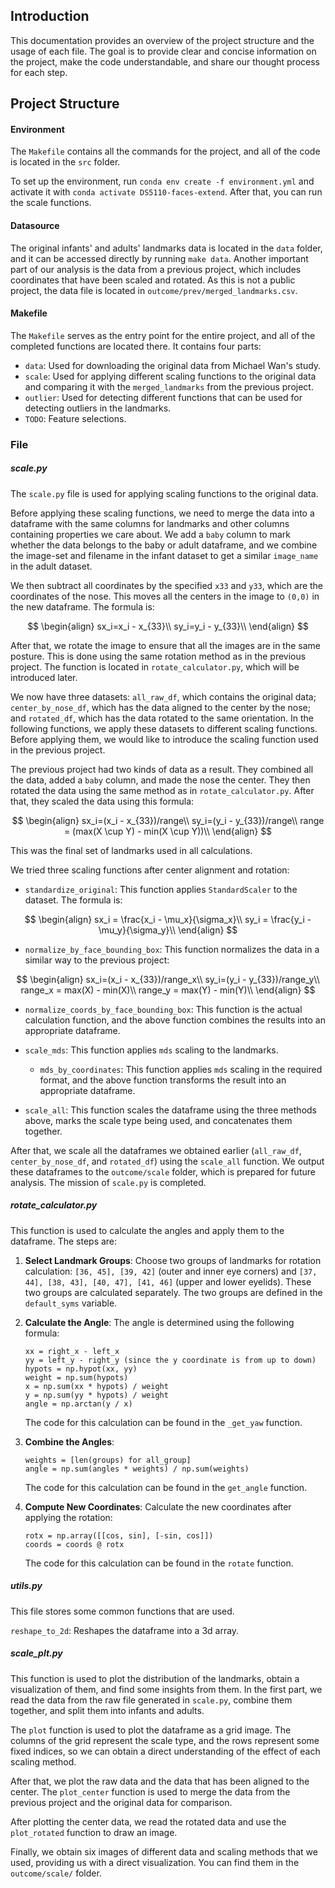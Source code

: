 ## Introduction

This documentation provides an overview of the project structure and the usage of each file. The goal is to provide
clear and concise information on the project, make the code understandable, and share our thought process for each step.

## Project Structure

#### Environment

The `Makefile` contains all the commands for the project, and all of the code is located in the `src` folder.

To set up the environment, run `conda env create -f environment.yml` and activate it
with `conda activate DS5110-faces-extend`. After that, you can run the scale functions.

#### Datasource

The original infants' and adults' landmarks data is located in the `data` folder, and it can be accessed directly by
running `make data`. Another important part of our analysis is the data from a previous project, which includes
coordinates that have been scaled and rotated. As this is not a public project, the data file is located
in `outcome/prev/merged_landmarks.csv`.

#### Makefile

The `Makefile` serves as the entry point for the entire project, and all of the completed functions are located there.
It contains four parts:

- `data`: Used for downloading the original data from Michael Wan's study.
- `scale`: Used for applying different scaling functions to the original data and comparing it with
  the `merged_landmarks` from the previous project.
- `outlier`: Used for detecting different functions that can be used for detecting outliers in the landmarks.
- `TODO`: Feature selections.

### File

##### scale.py

The `scale.py` file is used for applying scaling functions to the original data.

Before applying these scaling functions, we need to merge the data into a dataframe with the same columns for landmarks
and other columns containing properties we care about. We add a `baby` column to mark whether the data belongs to the
baby or adult dataframe, and we combine the image-set and filename in the infant dataset to get a similar `image_name`
in the adult dataset.

We then subtract all coordinates by the specified `x33` and `y33`, which are the coordinates of the nose. This moves all
the centers in the image to `(0,0)` in the new dataframe. The formula is:

$$
\begin{align}
sx_i=x_i - x_{33}\\
sy_i=y_i - y_{33}\\
\end{align}
$$

After that, we rotate the image to ensure that all the images are in the same posture. This is done using the same
rotation method as in the previous project. The function is located in `rotate_calculator.py`, which will be introduced
later.

We now have three datasets: `all_raw_df`, which contains the original data; `center_by_nose_df`, which has the data
aligned to the center by the nose; and `rotated_df`, which has the data rotated to the same orientation. In the
following functions, we apply these datasets to different scaling functions. Before applying them, we would like to
introduce the scaling function used in the previous project.

The previous project had two kinds of data as a result. They combined all the data, added a `baby` column, and made the
nose the center. They then rotated the data using the same method as in `rotate_calculator.py`. After that, they scaled
the data using this formula:

$$
\begin{align}
sx_i=(x_i - x_{33})/range\\
sy_i=(y_i - y_{33})/range\\
range = (max(X \cup Y) - min(X \cup Y))\\
\end{align}
$$

This was the final set of landmarks used in all calculations.

We tried three scaling functions after center alignment and rotation:

- `standardize_original`: This function applies `StandardScaler` to the dataset. The formula is:

$$
\begin{align}
sx_i = \frac{x_i - \mu_x}{\sigma_x}\\
sy_i = \frac{y_i - \mu_y}{\sigma_y}\\
\end{align}
$$

- `normalize_by_face_bounding_box`: This function normalizes the data in a similar way to the previous project:

$$
\begin{align}
sx_i=(x_i - x_{33})/range_x\\
sy_i=(y_i - y_{33})/range_y\\
range_x = max(X) - min(X)\\
range_y = max(Y) - min(Y)\\
\end{align}
$$

- `normalize_coords_by_face_bounding_box`: This function is the actual calculation function, and the above function
  combines the results into an appropriate dataframe.

- `scale_mds`: This function applies `mds` scaling to the landmarks.

    - `mds_by_coordinates`: This function applies `mds` scaling in the required format, and the above function
      transforms the result into an appropriate dataframe.

- `scale_all`: This function scales the dataframe using the three methods above, marks the scale type being used, and
  concatenates them together.

After that, we scale all the dataframes we obtained earlier (`all_raw_df`, `center_by_nose_df`, and `rotated_df`) using
the `scale_all` function. We output these dataframes to the `outcome/scale` folder, which is prepared for future
analysis. The mission of `scale.py` is completed.

##### rotate_calculator.py

This function is used to calculate the angles and apply them to the dataframe. The steps are:

1. **Select Landmark Groups**: Choose two groups of landmarks for rotation calculation: `[36, 45], [39, 42]` (outer and
   inner eye corners) and `[37, 44], [38, 43], [40, 47], [41, 46]` (upper and lower eyelids). These two groups are
   calculated separately. The two groups are defined in the `default_syms` variable.

2. **Calculate the Angle**: The angle is determined using the following formula:

   ```
   xx = right_x - left_x
   yy = left_y - right_y (since the y coordinate is from up to down)
   hypots = np.hypot(xx, yy)
   weight = np.sum(hypots)
   x = np.sum(xx * hypots) / weight
   y = np.sum(yy * hypots) / weight
   angle = np.arctan(y / x)
   ```

   The code for this calculation can be found in the `_get_yaw` function.

3. **Combine the Angles**:

   ```
   weights = [len(groups) for all_group]
   angle = np.sum(angles * weights) / np.sum(weights)
   ```

   The code for this calculation can be found in the `get_angle` function.

4. **Compute New Coordinates**: Calculate the new coordinates after applying the rotation:

   ```
   rotx = np.array([[cos, sin], [-sin, cos]])
   coords = coords @ rotx
   ```

   The code for this calculation can be found in the `rotate` function.

##### utils.py

This file stores some common functions that are used.

`reshape_to_2d`: Reshapes the dataframe into a 3d array.

##### scale_plt.py

This function is used to plot the distribution of the landmarks, obtain a visualization of them, and find some insights
from them. In the first part, we read the data from the raw file generated in `scale.py`, combine them together, and
split them into infants and adults.

The `plot` function is used to plot the dataframe as a grid image. The columns of the grid represent the scale type, and
the rows represent some fixed indices, so we can obtain a direct understanding of the effect of each scaling method.

After that, we plot the raw data and the data that has been aligned to the center. The `plot_center` function is used to
merge the data from the previous project and the original data for comparison.

After plotting the center data, we read the rotated data and use the `plot_rotated` function to draw an image.

Finally, we obtain six images of different data and scaling methods that we used, providing us with a direct
visualization. You can find them in the `outcome/scale/` folder.

